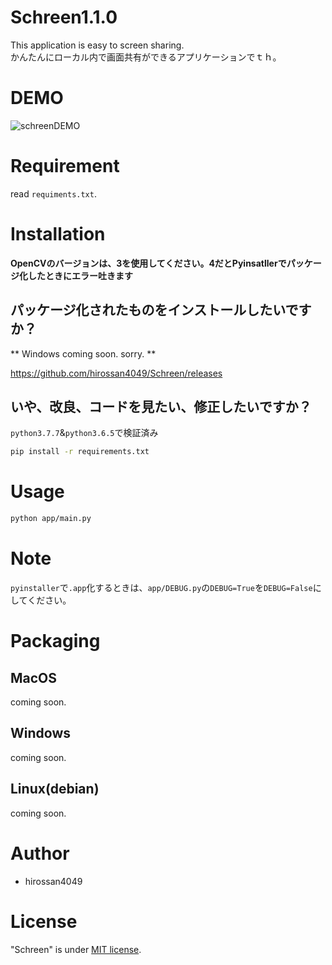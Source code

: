 # Schreen1.1.0
This application is easy to screen sharing.
<br>
かんたんにローカル内で画面共有ができるアプリケーションでｔｈ。

# DEMO
![schreenDEMO](https://user-images.githubusercontent.com/50548952/77206946-8a8d9b00-6b3b-11ea-9e69-25570f4c82ff.gif)
# Requirement

read `requiments.txt`.

# Installation
**OpenCVのバージョンは、3を使用してください。4だとPyinsatllerでパッケージ化したときにエラー吐きます**
## パッケージ化されたものをインストールしたいですか？

** Windows coming soon. sorry. **

https://github.com/hirossan4049/Schreen/releases

## いや、改良、コードを見たい、修正したいですか？
  `python3.7.7`&`python3.6.5`で検証済み
```bash
pip install -r requirements.txt
```



# Usage

```bash
python app/main.py
```

# Note
`pyinstaller`で`.app`化するときは、`app/DEBUG.py`の`DEBUG=True`を`DEBUG=False`にしてください。
# Packaging
## MacOS
coming soon.
## Windows
coming soon.
## Linux(debian)
coming soon.
# Author

* hirossan4049


# License
"Schreen" is under [MIT license](https://en.wikipedia.org/wiki/MIT_License).
